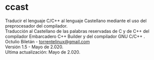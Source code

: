 # ccast
Traducir el lenguaje C/C++ al lenguaje Castellano mediante el uso del preprocesador del compilador.<br>
Traducción al Castellano de las palabras reservadas de C y de C++ del compilador Embarcadero C++ Builder y del compilador GNU C/C++ .<br>
Octulio Biletán - torrentelinux@gmail.com<br>
Versión 1.5 - Mayo de 2.020.<br>
Ultima actualización: Mayo de 2.020.
